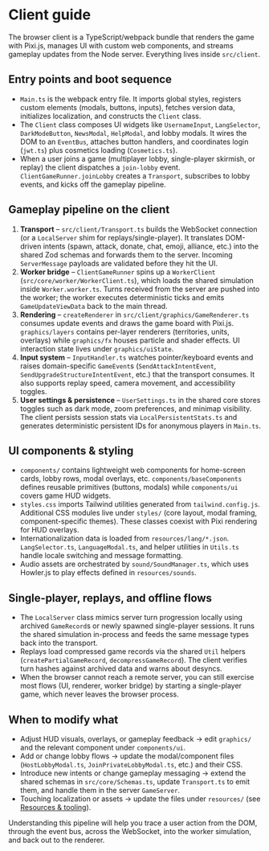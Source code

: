 # Client guide

The browser client is a TypeScript/webpack bundle that renders the game with Pixi.js, manages UI with custom web components, and streams gameplay updates from the Node server. Everything lives inside `src/client`.

## Entry points and boot sequence

- `Main.ts` is the webpack entry file. It imports global styles, registers custom elements (modals, buttons, inputs), fetches version data, initializes localization, and constructs the `Client` class.
- The `Client` class composes UI widgets like `UsernameInput`, `LangSelector`, `DarkModeButton`, `NewsModal`, `HelpModal`, and lobby modals. It wires the DOM to an `EventBus`, attaches button handlers, and coordinates login (`jwt.ts`) plus cosmetics loading (`Cosmetics.ts`).
- When a user joins a game (multiplayer lobby, single-player skirmish, or replay) the client dispatches a `join-lobby` event. `ClientGameRunner.joinLobby` creates a `Transport`, subscribes to lobby events, and kicks off the gameplay pipeline.

## Gameplay pipeline on the client

1. **Transport** – `src/client/Transport.ts` builds the WebSocket connection (or a `LocalServer` shim for replays/single-player). It translates DOM-driven intents (spawn, attack, donate, chat, emoji, alliance, etc.) into the shared Zod schemas and forwards them to the server. Incoming `ServerMessage` payloads are validated before they hit the UI.
2. **Worker bridge** – `ClientGameRunner` spins up a `WorkerClient` (`src/core/worker/WorkerClient.ts`), which loads the shared simulation inside `Worker.worker.ts`. Turns received from the server are pushed into the worker; the worker executes deterministic ticks and emits `GameUpdateViewData` back to the main thread.
3. **Rendering** – `createRenderer` in `src/client/graphics/GameRenderer.ts` consumes update events and draws the game board with Pixi.js. `graphics/layers` contains per-layer renderers (territories, units, overlays) while `graphics/fx` houses particle and shader effects. UI interaction state lives under `graphics/uiState`.
4. **Input system** – `InputHandler.ts` watches pointer/keyboard events and raises domain-specific `GameEvent`s (`SendAttackIntentEvent`, `SendUpgradeStructureIntentEvent`, etc.) that the transport consumes. It also supports replay speed, camera movement, and accessibility toggles.
5. **User settings & persistence** – `UserSettings.ts` in the shared core stores toggles such as dark mode, zoom preferences, and minimap visibility. The client persists session stats via `LocalPersistentStats.ts` and generates deterministic persistent IDs for anonymous players in `Main.ts`.

## UI components & styling

- `components/` contains lightweight web components for home-screen cards, lobby rows, modal overlays, etc. `components/baseComponents` defines reusable primitives (buttons, modals) while `components/ui` covers game HUD widgets.
- `styles.css` imports Tailwind utilities generated from `tailwind.config.js`. Additional CSS modules live under `styles/` (core layout, modal framing, component-specific themes). These classes coexist with Pixi rendering for HUD overlays.
- Internationalization data is loaded from `resources/lang/*.json`. `LangSelector.ts`, `LanguageModal.ts`, and helper utilities in `Utils.ts` handle locale switching and message formatting.
- Audio assets are orchestrated by `sound/SoundManager.ts`, which uses Howler.js to play effects defined in `resources/sounds`.

## Single-player, replays, and offline flows

- The `LocalServer` class mimics server turn progression locally using archived `GameRecord`s or newly spawned single-player sessions. It runs the shared simulation in-process and feeds the same message types back into the transport.
- Replays load compressed game records via the shared `Util` helpers (`createPartialGameRecord`, `decompressGameRecord`). The client verifies turn hashes against archived data and warns about desyncs.
- When the browser cannot reach a remote server, you can still exercise most flows (UI, renderer, worker bridge) by starting a single-player game, which never leaves the browser process.

## When to modify what

- Adjust HUD visuals, overlays, or gameplay feedback → edit `graphics/` and the relevant component under `components/ui`.
- Add or change lobby flows → update the modal/component files (`HostLobbyModal.ts`, `JoinPrivateLobbyModal.ts`, etc.) and their CSS.
- Introduce new intents or change gameplay messaging → extend the shared schemas in `src/core/Schemas.ts`, update `Transport.ts` to emit them, and handle them in the server `GameServer`.
- Touching localization or assets → update the files under `resources/` (see [Resources & tooling](./RESOURCES.md)).

Understanding this pipeline will help you trace a user action from the DOM, through the event bus, across the WebSocket, into the worker simulation, and back out to the renderer.
